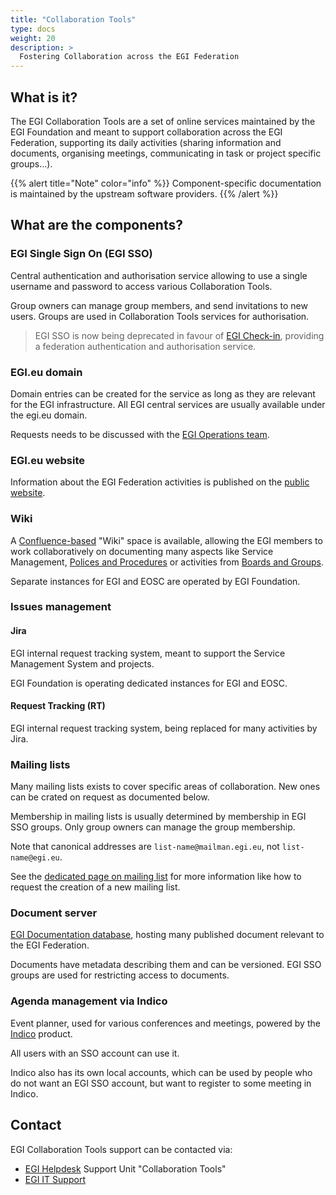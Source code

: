 ```yaml
---
title: "Collaboration Tools"
type: docs
weight: 20
description: >
  Fostering Collaboration across the EGI Federation
---
```


## What is it?

The EGI Collaboration Tools are a set of online services maintained by the EGI
Foundation and meant to support collaboration across the EGI Federation,
supporting its daily activities (sharing information and documents, organising
meetings, communicating in task or project specific groups...).

{{% alert title="Note" color="info" %}} Component-specific documentation is
maintained by the upstream software providers. {{% /alert %}}

## What are the components?

### EGI Single Sign On (EGI SSO)

Central authentication and authorisation service allowing to use a single
username and password to access various Collaboration Tools.

Group owners can manage group members, and send invitations to new users. Groups
are used in Collaboration Tools services for authorisation.

> EGI SSO is now being deprecated in favour of
> [EGI Check-in](../../users/check-in), providing a federation authentication
> and authorisation service.

### EGI.eu domain

Domain entries can be created for the service as long as they are relevant for
the EGI infrastructure. All EGI central services are usually available under the
egi.eu domain.

Requests needs to be discussed with the
[EGI Operations team](mailto:operations@egi.eu).

### EGI.eu website

Information about the EGI Federation activities is published on the
[public website](https://www.egi.eu).

### Wiki

A [Confluence-based](https://www.atlassian.com/software/confluence/guides)
"Wiki" space is available, allowing the EGI members to work collaboratively on
documenting many aspects like Service Management,
[Polices and Procedures](https://confluence.egi.eu/display/EGIPP) or activities
from [Boards and Groups](https://confluence.egi.eu/display/EGIBG).

Separate instances for EGI and EOSC are operated by EGI Foundation.

### Issues management

#### Jira

EGI internal request tracking system, meant to support the Service Management
System and projects.

EGI Foundation is operating dedicated instances for EGI and EOSC.

#### Request Tracking (RT)

EGI internal request tracking system, being replaced for many activities by
Jira.

### Mailing lists

Many mailing lists exists to cover specific areas of collaboration. New ones can
be crated on request as documented below.

Membership in mailing lists is usually determined by membership in EGI SSO
groups. Only group owners can manage the group membership.

Note that canonical addresses are `list-name@mailman.egi.eu`, not
`list-name@egi.eu`.

See the [dedicated page on mailing list](./mailing-lists) for more information
like how to request the creation of a new mailing list.

### Document server

[EGI Documentation database](https://documents.egi.eu), hosting many published
document relevant to the EGI Federation.

Documents have metadata describing them and can be versioned. EGI SSO groups are
used for restricting access to documents.

### Agenda management via Indico

Event planner, used for various conferences and meetings, powered by the
[Indico](https://getindico.io/) product.

All users with an SSO account can use it.

Indico also has its own local accounts, which can be used by people who do not
want an EGI SSO account, but want to register to some meeting in Indico.

## Contact

EGI Collaboration Tools support can be contacted via:

- [EGI Helpdesk](../helpdesk) Support Unit "Collaboration Tools"
- [EGI IT Support](mailto:it-support@egi.eu)
